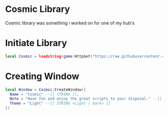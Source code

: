 # Cosmic Library
Cosmic library was something i worked on for one of my hub's

# Initiate Library
```lua
local Cosmic = loadstring(game:HttpGet("https://raw.githubusercontent.com/TeddyBear-Official/Cosmic/main/Gui%20Library.lua"))()
```

# Creating Window
```lua
local Window = Cosmic:CreateWindow({
  Name = "Cosmic" --[[ STRING ]],
  Note = "Have fun and enjoy the great scripts to your disposal." --[[ STRING ]],
  Theme = "Light" --[[ STRING <Light | Dark> ]]
})
```
